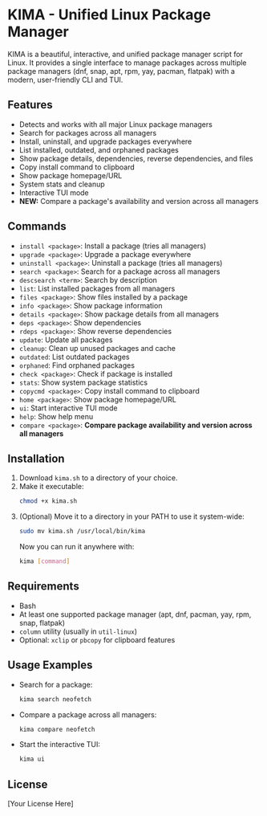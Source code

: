 # KIMA - Unified Linux Package Manager

KIMA is a beautiful, interactive, and unified package manager script for Linux. It provides a single interface to manage packages across multiple package managers (dnf, snap, apt, rpm, yay, pacman, flatpak) with a modern, user-friendly CLI and TUI.

## Features
- Detects and works with all major Linux package managers
- Search for packages across all managers
- Install, uninstall, and upgrade packages everywhere
- List installed, outdated, and orphaned packages
- Show package details, dependencies, reverse dependencies, and files
- Copy install command to clipboard
- Show package homepage/URL
- System stats and cleanup
- Interactive TUI mode
- **NEW:** Compare a package's availability and version across all managers

## Commands
- `install <package>`: Install a package (tries all managers)
- `upgrade <package>`: Upgrade a package everywhere
- `uninstall <package>`: Uninstall a package (tries all managers)
- `search <package>`: Search for a package across all managers
- `descsearch <term>`: Search by description
- `list`: List installed packages from all managers
- `files <package>`: Show files installed by a package
- `info <package>`: Show package information
- `details <package>`: Show package details from all managers
- `deps <package>`: Show dependencies
- `rdeps <package>`: Show reverse dependencies
- `update`: Update all packages
- `cleanup`: Clean up unused packages and cache
- `outdated`: List outdated packages
- `orphaned`: Find orphaned packages
- `check <package>`: Check if package is installed
- `stats`: Show system package statistics
- `copycmd <package>`: Copy install command to clipboard
- `home <package>`: Show package homepage/URL
- `ui`: Start interactive TUI mode
- `help`: Show help menu
- `compare <package>`: **Compare package availability and version across all managers**

## Installation
1. Download `kima.sh` to a directory of your choice.
2. Make it executable:
   ```bash
   chmod +x kima.sh
   ```
3. (Optional) Move it to a directory in your PATH to use it system-wide:
   ```bash
   sudo mv kima.sh /usr/local/bin/kima
   ```
   Now you can run it anywhere with:
   ```bash
   kima [command]
   ```

## Requirements
- Bash
- At least one supported package manager (apt, dnf, pacman, yay, rpm, snap, flatpak)
- `column` utility (usually in `util-linux`)
- Optional: `xclip` or `pbcopy` for clipboard features

## Usage Examples
- Search for a package:
  ```bash
  kima search neofetch
  ```
- Compare a package across all managers:
  ```bash
  kima compare neofetch
  ```
- Start the interactive TUI:
  ```bash
  kima ui
  ```

## License
[Your License Here] 